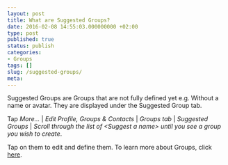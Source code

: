 ```yaml
---
layout: post
title: What are Suggested Groups?
date: 2016-02-08 14:55:03.000000000 +02:00
type: post
published: true
status: publish
categories:
- Groups
tags: []
slug: /suggested-groups/
meta:
---
```


Suggested Groups are Groups that are not fully defined yet e.g. Without a name or avatar. They are displayed under the Suggested Group tab.

Tap *More...* \| *Edit Profile, Groups &amp; Contacts* \| *Groups tab* \| *Suggested Groups* \| *Scroll through the list of &lt;Suggest a name&gt; until you see a group you wish to create*.

Tap on them to edit and define them. To learn more about Groups, click [here](/naming-a-group-and-setting-a-photo/).